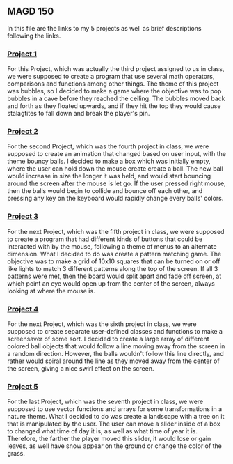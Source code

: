 ## MAGD 150

In this file are the links to my 5 projects as well as brief descriptions following the links.

### [Project 1](https://github.com/MatuszakJacobS/MAGD-150-Assignments/blob/master/Project%203.pde)

For this Project, which was actually the third project assigned to us in class, we were supposed to create a program that use several math operators, comparisons and functions among other things. The theme of this project was bubbles, so I decided to make a game where the objective was to pop bubbles in a cave before they reached the ceiling. The bubbles moved back and forth as they floated upwards, and if they hit the top they would cause stalagtites to fall down and break the player's pin.

### [Project 2](https://github.com/MatuszakJacobS/MAGD-150-Assignments/blob/master/Project%204.pde)

For the second Project, which was the fourth project in class, we were supposed to create an animation that changed based on user input, with the theme bouncy balls. I decided to make a box which was initially empty, where the user can hold down the mouse create create a ball. The new ball would increase in size the longer it was held, and would start bouncing around the screen after the mouse is let go. If the user pressed right mouse, then the balls would begin to collide and bounce off each other, and pressing any key on the keyboard would rapidly change every balls' colors.

### [Project 3](https://github.com/MatuszakJacobS/MAGD-150-Assignments/blob/master/Project%205.pde)

For the next Project, which was the fifth project in class, we were supposed to create a program that had different kinds of buttons that could be interacted with by the mouse, following a theme of menus to an alternate dimension. What I decided to do was create a pattern matching game. The objective was to make a grid of 10x10 squares that can be turned on or off like lights to match 3 different patterns along the top of the screen. If all 3 patterns were met, then the board would split apart and fade off screen, at which point an eye would open up from the center of the screen, always looking at where the mouse is.

### [Project 4](https://github.com/MatuszakJacobS/MAGD-150-Assignments/blob/master/Project%206.pde)

For the next Project, which was the sixth project in class, we were supposed to create separate user-defined classes and functions to make a screensaver of some sort. I decided to create a large array of different colored ball objects that would follow a line moving away from the screen in a random direction. However, the balls wouldn't follow this line directly, and rather would spiral around the line as they moved away from the center of the screen, giving a nice swirl effect on the screen.

### [Project 5](https://github.com/MatuszakJacobS/MAGD-150-Assignments/blob/master/Project%207.pde)

For the last Project, which was the seventh project in class, we were supposed to use vector functions and arrays for some transformations in a nature theme. What I decided to do was create a landscape with a tree on it that is manipulated by the user. The user can move a slider inside of a box to changed what time of day it is, as well as what time of year it is. Therefore, the farther the player moved this slider, it would lose or gain leaves, as well have snow appear on the ground or change the color of the grass.
